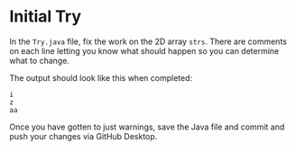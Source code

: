 # Initial Try

In the `Try.java` file, fix the work on the 2D array `strs`. There are comments on each line letting you know what should happen so you can determine what to change.

The output should look like this when completed:

```
i
z
aa
```

Once you have gotten to just warnings, save the Java file and commit and push your changes via GitHub Desktop.

